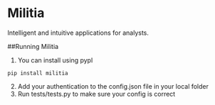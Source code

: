 # Militia
Intelligent and intuitive applications for analysts.

##Running Militia
1. You can install using pypl
```
pip install militia
```
2. Add your authentication to the config.json file in your local folder
3. Run tests/tests.py to make sure your config is correct
